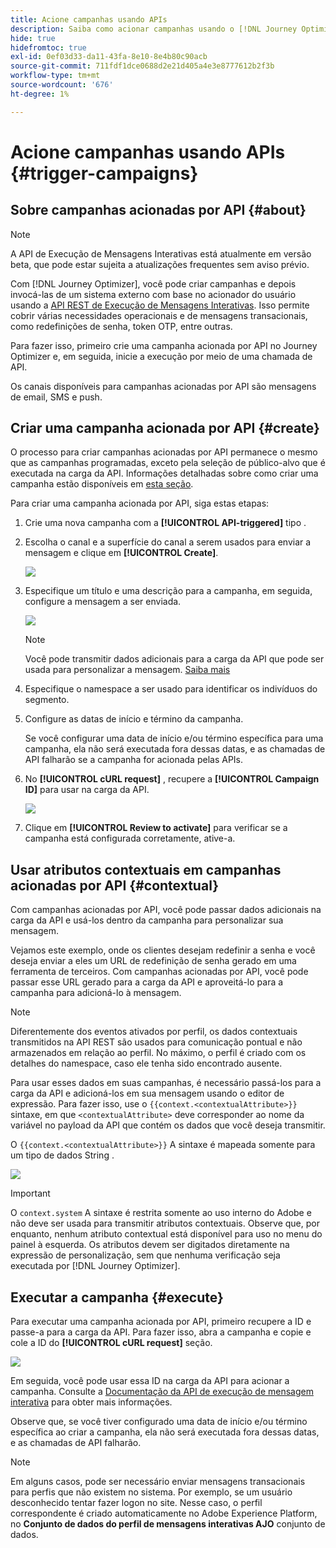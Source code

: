 ```yaml
---
title: Acione campanhas usando APIs
description: Saiba como acionar campanhas usando o [!DNL Journey Optimizer] APIs
hide: true
hidefromtoc: true
exl-id: 0ef03d33-da11-43fa-8e10-8e4b80c90acb
source-git-commit: 711fdf1dce0688d2e21d405a4e3e8777612b2f3b
workflow-type: tm+mt
source-wordcount: '676'
ht-degree: 1%

---
```


# Acione campanhas usando APIs {#trigger-campaigns}

## Sobre campanhas acionadas por API {#about}

>[!NOTE]
>
>A API de Execução de Mensagens Interativas está atualmente em versão beta, que pode estar sujeita a atualizações frequentes sem aviso prévio.

Com [!DNL Journey Optimizer], você pode criar campanhas e depois invocá-las de um sistema externo com base no acionador do usuário usando a [API REST de Execução de Mensagens Interativas](https://developer.adobe.com/journey-optimizer-apis/references/messaging/#tag/execution). Isso permite cobrir várias necessidades operacionais e de mensagens transacionais, como redefinições de senha, token OTP, entre outras.

Para fazer isso, primeiro crie uma campanha acionada por API no Journey Optimizer e, em seguida, inicie a execução por meio de uma chamada de API.

Os canais disponíveis para campanhas acionadas por API são mensagens de email, SMS e push.

## Criar uma campanha acionada por API {#create}

O processo para criar campanhas acionadas por API permanece o mesmo que as campanhas programadas, exceto pela seleção de público-alvo que é executada na carga da API. Informações detalhadas sobre como criar uma campanha estão disponíveis em [esta seção](create-campaign.md).

Para criar uma campanha acionada por API, siga estas etapas:

1. Crie uma nova campanha com a **[!UICONTROL API-triggered]** tipo .

1. Escolha o canal e a superfície do canal a serem usados para enviar a mensagem e clique em **[!UICONTROL Create]**.

   ![](assets/api-triggered-type.png)

1. Especifique um título e uma descrição para a campanha, em seguida, configure a mensagem a ser enviada.

   ![](assets/api-triggered-properties.png)

   >[!NOTE]
   >
   >Você pode transmitir dados adicionais para a carga da API que pode ser usada para personalizar a mensagem. [Saiba mais](#contextual)

1. Especifique o namespace a ser usado para identificar os indivíduos do segmento.

1. Configure as datas de início e término da campanha.

   Se você configurar uma data de início e/ou término específica para uma campanha, ela não será executada fora dessas datas, e as chamadas de API falharão se a campanha for acionada pelas APIs.

1. No **[!UICONTROL cURL request]** , recupere a **[!UICONTROL Campaign ID]** para usar na carga da API.

   ![](assets/api-triggered-curl.png)

1. Clique em **[!UICONTROL Review to activate]** para verificar se a campanha está configurada corretamente, ative-a.

## Usar atributos contextuais em campanhas acionadas por API {#contextual}

Com campanhas acionadas por API, você pode passar dados adicionais na carga da API e usá-los dentro da campanha para personalizar sua mensagem.

Vejamos este exemplo, onde os clientes desejam redefinir a senha e você deseja enviar a eles um URL de redefinição de senha gerado em uma ferramenta de terceiros. Com campanhas acionadas por API, você pode passar esse URL gerado para a carga da API e aproveitá-lo para a campanha para adicioná-lo à mensagem.

>[!NOTE]
>
>Diferentemente dos eventos ativados por perfil, os dados contextuais transmitidos na API REST são usados para comunicação pontual e não armazenados em relação ao perfil. No máximo, o perfil é criado com os detalhes do namespace, caso ele tenha sido encontrado ausente.

Para usar esses dados em suas campanhas, é necessário passá-los para a carga da API e adicioná-los em sua mensagem usando o editor de expressão. Para fazer isso, use o `{{context.<contextualAttribute>}}` sintaxe, em que `<contextualAttribute>` deve corresponder ao nome da variável no payload da API que contém os dados que você deseja transmitir.

O `{{context.<contextualAttribute>}}` A sintaxe é mapeada somente para um tipo de dados String .

![](assets/api-triggered-context.png)

>[!IMPORTANT]
>
>O `context.system` A sintaxe é restrita somente ao uso interno do Adobe e não deve ser usada para transmitir atributos contextuais.
Observe que, por enquanto, nenhum atributo contextual está disponível para uso no menu do painel à esquerda. Os atributos devem ser digitados diretamente na expressão de personalização, sem que nenhuma verificação seja executada por [!DNL Journey Optimizer].

## Executar a campanha {#execute}

Para executar uma campanha acionada por API, primeiro recupere a ID e passe-a para a carga da API. Para fazer isso, abra a campanha e copie e cole a ID do **[!UICONTROL cURL request]** seção.

![](assets/api-triggered-id.png)

Em seguida, você pode usar essa ID na carga da API para acionar a campanha. Consulte a [Documentação da API de execução de mensagem interativa](https://developer.adobe.com/journey-optimizer-apis/references/messaging/#tag/execution) para obter mais informações.

Observe que, se você tiver configurado uma data de início e/ou término específica ao criar a campanha, ela não será executada fora dessas datas, e as chamadas de API falharão.

>[!NOTE]
>
>Em alguns casos, pode ser necessário enviar mensagens transacionais para perfis que não existem no sistema. Por exemplo, se um usuário desconhecido tentar fazer logon no site. Nesse caso, o perfil correspondente é criado automaticamente no Adobe Experience Platform, no **Conjunto de dados do perfil de mensagens interativas AJO** conjunto de dados.
